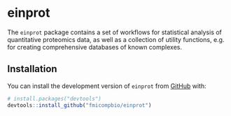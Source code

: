 
# einprot

<!-- badges: start -->
<!-- badges: end -->

The `einprot` package contains a set of workflows for statistical analysis 
of quantitative proteomics data, as well as a collection of utility functions, 
e.g. for creating comprehensive databases of known complexes.

## Installation

You can install the development version of `einprot` from 
[GitHub](https://github.com/fmicompbio/einprot) with:

``` r
# install.packages("devtools")
devtools::install_github("fmicompbio/einprot")
```

